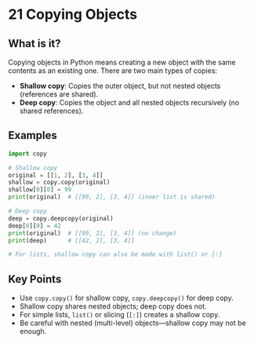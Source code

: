 # 21 Copying Objects

## What is it?

Copying objects in Python means creating a new object with the same contents as an existing one. There are two main types of copies:
- **Shallow copy**: Copies the outer object, but not nested objects (references are shared).
- **Deep copy**: Copies the object and all nested objects recursively (no shared references).

## Examples

```python
import copy

# Shallow copy
original = [[1, 2], [3, 4]]
shallow = copy.copy(original)
shallow[0][0] = 99
print(original)  # [[99, 2], [3, 4]] (inner list is shared)

# Deep copy
deep = copy.deepcopy(original)
deep[0][0] = 42
print(original)  # [[99, 2], [3, 4]] (no change)
print(deep)      # [[42, 2], [3, 4]]

# For lists, shallow copy can also be made with list() or [:]
```

## Key Points

- Use `copy.copy()` for shallow copy, `copy.deepcopy()` for deep copy.
- Shallow copy shares nested objects; deep copy does not.
- For simple lists, `list()` or slicing (`[:]`) creates a shallow copy.
- Be careful with nested (multi-level) objects—shallow copy may not be enough.
